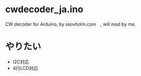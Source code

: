 # cwdecoder_ja.ino
CW decoder for Arduino, by skovholm.com　, will mod by me.


# やりたい

- I2C対応
- 4行LCD対応

